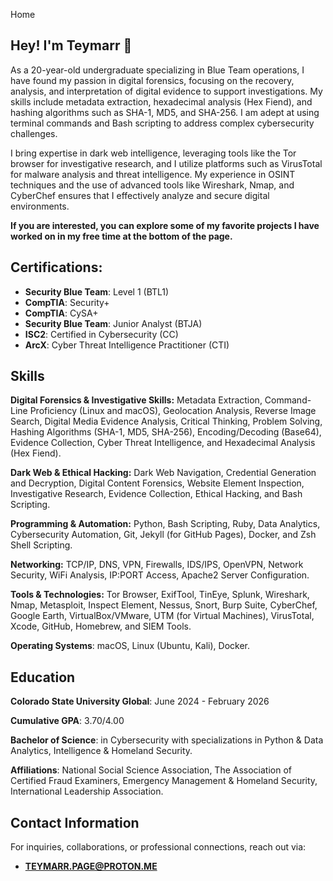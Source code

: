 Home

## **Hey! I'm Teymarr** 👋
As a 20-year-old undergraduate specializing in Blue Team operations, I have found my passion in digital forensics, focusing on the recovery, analysis, and interpretation of digital evidence to support investigations. My skills include metadata extraction, hexadecimal analysis (Hex Fiend), and hashing algorithms such as SHA-1, MD5, and SHA-256. I am adept at using terminal commands and Bash scripting to address complex cybersecurity challenges.

I bring expertise in dark web intelligence, leveraging tools like the Tor browser for investigative research, and I utilize platforms such as VirusTotal for malware analysis and threat intelligence. My experience in OSINT techniques and the use of advanced tools like Wireshark, Nmap, and CyberChef ensures that I effectively analyze and secure digital environments.

**If you are interested, you can explore some of my favorite projects I have worked on in my free time at the bottom of the page.**

## **Certifications**:
- **Security Blue Team**: Level 1 (BTL1)
- **CompTIA**: Security+
- **CompTIA**: CySA+
- **Security Blue Team**: Junior Analyst (BTJA)
- **ISC2**: Certified in Cybersecurity (CC)
- **ArcX**: Cyber Threat Intelligence Practitioner (CTI)


## **Skills**
**Digital Forensics & Investigative Skills:**
Metadata Extraction, Command-Line Proficiency (Linux and macOS), Geolocation Analysis, Reverse Image Search, Digital Media Evidence Analysis, Critical Thinking, Problem Solving, Hashing Algorithms (SHA-1, MD5, SHA-256), Encoding/Decoding (Base64), Evidence Collection, Cyber Threat Intelligence, and Hexadecimal Analysis (Hex Fiend).

**Dark Web & Ethical Hacking:**
Dark Web Navigation, Credential Generation and Decryption, Digital Content Forensics, Website Element Inspection, Investigative Research, Evidence Collection, Ethical Hacking, and Bash Scripting.

**Programming & Automation:**
Python, Bash Scripting, Ruby, Data Analytics, Cybersecurity Automation, Git, Jekyll (for GitHub Pages), Docker, and Zsh Shell Scripting.

**Networking:**
TCP/IP, DNS, VPN, Firewalls, IDS/IPS, OpenVPN, Network Security, WiFi Analysis, IP:PORT Access, Apache2 Server Configuration.

**Tools & Technologies:**
Tor Browser, ExifTool, TinEye, Splunk, Wireshark, Nmap, Metasploit, Inspect Element, Nessus, Snort, Burp Suite, CyberChef, Google Earth, VirtualBox/VMware, UTM (for Virtual Machines), VirusTotal, Xcode, GitHub, Homebrew, and SIEM Tools.

**Operating Systems**:
macOS, Linux (Ubuntu, Kali), Docker.


## **Education**
**Colorado State University Global**: June 2024 - February 2026

**Cumulative GPA**: 3.70/4.00

**Bachelor of Science**: in Cybersecurity with specializations in Python & Data Analytics, Intelligence & Homeland Security.

**Affiliations**: National Social Science Association, The Association of Certified Fraud Examiners, Emergency Management & Homeland Security, International Leadership Association.

## Contact Information

For inquiries, collaborations, or professional connections, reach out via:
- **TEYMARR.PAGE@PROTON.ME**
